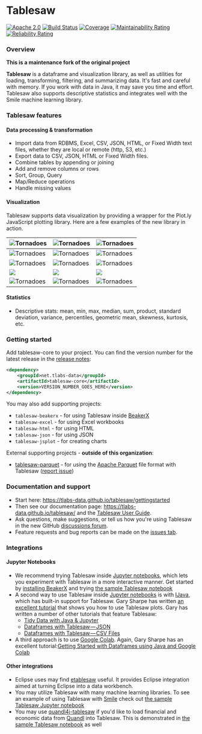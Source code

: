 Tablesaw
=======

[![Apache 2.0](https://img.shields.io/badge/license-Apache%202.0-blue)](http://www.apache.org/licenses/LICENSE-2.0)
[![Build Status](https://github.com/tlabs-data/tablesaw/actions/workflows/ci.yml/badge.svg)](https://github.com/tlabs-data/tablesaw/actions)
[![Coverage](https://sonarcloud.io/api/project_badges/measure?project=tlabs-data_tablesaw&metric=coverage&branch=maintenance)](https://sonarcloud.io/dashboard?id=tlabs-data_tablesaw)
[![Maintainability Rating](https://sonarcloud.io/api/project_badges/measure?project=tlabs-data_tablesaw&metric=sqale_rating&branch=maintenance)](https://sonarcloud.io/dashboard?id=tlabs-data_tablesaw)
[![Reliability Rating](https://sonarcloud.io/api/project_badges/measure?project=tlabs-data_tablesaw&metric=reliability_rating&branch=maintenance)](https://sonarcloud.io/dashboard?id=tlabs-data_tablesaw)

### Overview

__This is a maintenance fork of the original project__

__Tablesaw__ is a dataframe and visualization library, as well as utilities for loading, transforming, filtering, and summarizing data. It's fast and careful with memory. If you work with data in Java, it may save you time and effort. Tablesaw also supports descriptive statistics and integrates well with the Smile machine learning library.

### Tablesaw features

#### Data processing & transformation
* Import data from RDBMS, Excel, CSV, JSON, HTML, or Fixed Width text files, whether they are local or remote (http, S3, etc.)
* Export data to CSV, JSON, HTML or Fixed Width files.
* Combine tables by appending or joining
* Add and remove columns or rows
* Sort, Group, Query
* Map/Reduce operations
* Handle missing values

#### Visualization

Tablesaw supports data visualization by providing a wrapper for the Plot.ly JavaScript plotting library. Here are a few examples of the new library in action.

| ![Tornadoes](https://tlabs-data.github.io/tablesaw/userguide/images/eda/box1.png) | ![Tornadoes](https://tlabs-data.github.io/tablesaw/userguide/images/eda/scatter_2_Yaxes.png) | ![Tornadoes](https://tlabs-data.github.io/tablesaw/userguide/images/tornado.scatter.png) |
| ------------------------------------------------------------ | ------------------------------------------------------------ | ------------------------------------------------------------ |
| ![Tornadoes](https://tlabs-data.github.io/tablesaw/userguide/images/eda/bush_time_series2.png) | ![Tornadoes](https://tlabs-data.github.io/tablesaw/userguide/images/eda/hist_overlay.png) | ![Tornadoes](https://tlabs-data.github.io/tablesaw/userguide/images/eda/histogram2.png) |
| ![Tornadoes](https://tlabs-data.github.io/tablesaw/userguide/images/eda/histogram2d.png) | ![Tornadoes](https://tlabs-data.github.io/tablesaw/userguide/images/eda/pie.png) | ![Tornadoes](https://tlabs-data.github.io/tablesaw/userguide/images/eda/wine_bubble_3d.png) |
| ![](https://tlabs-data.github.io/tablesaw/userguide/images/eda/wine_bubble_with_groups.png) | ![](https://tlabs-data.github.io/tablesaw/userguide/images/eda/robberies_area.png) | ![](https://tlabs-data.github.io/tablesaw/userguide/images/ml/regression/wins%20by%20year.png) |
| ![Tornadoes](https://tlabs-data.github.io/tablesaw/userguide/images/eda/bush_heatmap1.png) | ![Tornadoes](https://tlabs-data.github.io/tablesaw/userguide/images/eda/tornado_bar_groups.png) | ![Tornadoes](https://tlabs-data.github.io/tablesaw/userguide/images/eda/ohlc1.png) |

#### Statistics

* Descriptive stats: mean, min, max, median, sum, product, standard deviation, variance, percentiles, geometric mean, skewness, kurtosis, etc.

### Getting started

Add tablesaw-core to your project. You can find the version number for the latest release in the [release notes](https://github.com/tlabs-data/tablesaw/releases):

```xml
<dependency>
    <groupId>net.tlabs-data</groupId>
    <artifactId>tablesaw-core</artifactId>
    <version>VERSION_NUMBER_GOES_HERE</version>
</dependency>
```

You may also add supporting projects:
- `tablesaw-beakerx` - for using Tablesaw inside [BeakerX](http://beakerx.com/)
- `tablesaw-excel` - for using Excel workbooks
- `tablesaw-html` - for using HTML
- `tablesaw-json` - for using JSON
- `tablesaw-jsplot` - for creating charts

External supporting projects - **outside of this organization**:
- [tablesaw-parquet](https://github.com/tlabs-data/tablesaw-parquet) - for using the [Apache Parquet](https://parquet.apache.org/) file format with Tablesaw ([report issue](https://github.com/tlabs-data/tablesaw-parquet/issues))

### Documentation and support

* Start here:  https://tlabs-data.github.io/tablesaw/gettingstarted
* Then see our documentation page: https://tlabs-data.github.io/tablesaw/ and the [Tablesaw User Guide](https://tlabs-data.github.io/tablesaw/userguide/toc).
* Ask questions, make suggestions, or tell us how you're using Tablesaw in the new GitHub [discussions forum](https://github.com/tlabs-data/tablesaw/discussions). 
* Feature requests and bug reports can be made on the [issues tab](https://github.com/tlabs-data/tablesaw/issues).

### Integrations

#### Jupyter Notebooks

* We recommend trying Tablesaw inside [Jupyter notebooks](https://arogozhnikov.github.io/2016/09/10/jupyter-features.html), which lets you experiment with Tablesaw in a more interactive manner. Get started by [installing BeakerX](http://beakerx.com/documentation) and trying [the sample Tablesaw notebook](https://github.com/twosigma/beakerx/blob/master/doc/groovy/Tablesaw.ipynb)
* A second way to use Tablesaw inside [Jupyter notebooks](https://arogozhnikov.github.io/2016/09/10/jupyter-features.html) is with [IJava](https://github.com/SpencerPark/IJava), which has built-in support for Tablesaw. Gary Sharpe has written [an excellent tutorial](https://medium.com/@gmsharpe/java-jupyter-plotly-e1bbaa7f2be8) that shows you how to use Tablesaw plots. Gary has written a number of other tutorials that feature Tablesaw:
  * [Tidy Data with Java & Jupyter](https://medium.com/@gmsharpe/tidy-data-with-java-jupyter-b1e131b37ab0)
  * [Dataframes with Tablesaw — JSON](https://medium.com/@gmsharpe/dataframes-with-tablesaw-json-46dda9c8c217?source=your_stories_page----------------------------------------)
  * [Dataframes with Tablesaw — CSV Files](https://medium.com/@gmsharpe/importing-data-with-tablesaw-part-1-csv-files-3ac6f135cf6f?source=your_stories_page----------------------------------------)
* A third approach is to use [Google Colab](https://colab.research.google.com). Again, Gary Sharpe has an excellent tutorial:[Getting Started with Dataframes using Java and Google Colab](https://medium.com/@gmsharpe/getting-started-with-tablesaw-and-google-colab-65ef0cbe280c)

#### Other integrations

* Eclipse uses may find [etablesaw](https://github.com/hallvard/etablesaw) useful. It provides Eclipse integration aimed at turning Eclipse into a data workbench.   
* You may utilize Tablesaw with many machine learning libraries. To see an example of using Tablesaw with [Smile](https://haifengl.github.io) check out [the sample Tablesaw Jupyter notebook](https://github.com/twosigma/beakerx/blob/master/doc/groovy/Tablesaw.ipynb)
* You may use [quandl4j-tablesaw](http://quandl4j.org) if you'd like to load financial and economic data from [Quandl](https://www.quandl.com) into Tablesaw. This is demonstrated in [the sample Tablesaw notebook](https://github.com/twosigma/beakerx/blob/master/doc/groovy/Tablesaw.ipynb) as well
